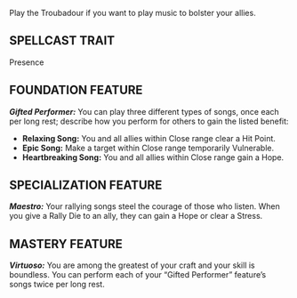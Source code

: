 Play the Troubadour if you want to play music to bolster your allies.

## SPELLCAST TRAIT

Presence

## FOUNDATION FEATURE

***Gifted Performer:*** You can play three different types of songs, once each per long rest; describe how you perform for others to gain the listed benefit:

- **Relaxing Song:** You and all allies within Close range clear a Hit Point.
- **Epic Song:** Make a target within Close range temporarily Vulnerable.
- **Heartbreaking Song:** You and all allies within Close range gain a Hope.

## SPECIALIZATION FEATURE

***Maestro:*** Your rallying songs steel the courage of those who listen. When you give a Rally Die to an ally, they can gain a Hope or clear a Stress.

## MASTERY FEATURE

***Virtuoso:*** You are among the greatest of your craft and your skill is boundless. You can perform each of your “Gifted Performer” feature’s songs twice per long rest.
